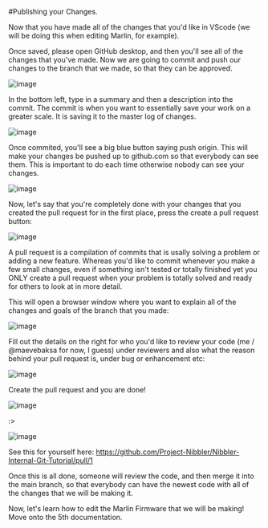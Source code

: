 #Publishing your Changes.

Now that you have made all of the changes that you'd like in VScode (we will be doing this when editing Marlin, for example).

Once saved, please open GitHub desktop, and then you'll see all of the changes that you've made. Now we are going to commit and push our changes to the branch that we made, so that they can be approved.

![image](https://user-images.githubusercontent.com/90474549/138108742-7d3e7809-0865-4775-bd45-c84aecf6c764.png)

In the bottom left, type in a summary and then a description into the commit. The commit is when you want to essentially save your work on a greater scale. It is saving it to the master log of changes.

![image](https://user-images.githubusercontent.com/90474549/138108879-60774fb5-16df-473f-845a-c981bf72d5f9.png)

Once commited, you'll see a big blue button saying push origin. This will make your changes be pushed up to github.com so that everybody can see them. This is important to do each time otherwise nobody can see your changes. 

![image](https://user-images.githubusercontent.com/90474549/138109426-e38fb35a-40e7-4fb5-856f-1c28a16ef15e.png)

Now, let's say that you're completely done with your changes that you created the pull request for in the first place, press the create a pull request button:

![image](https://user-images.githubusercontent.com/90474549/138109711-c2f15f16-1ead-46c0-b255-649589a8addd.png)

A pull request is a compilation of commits that is usally solving a problem or adding a new feature. Whereas you'd like to commit whenever you make a few small changes, even if something isn't tested or totally finished yet you ONLY create a pull request when your problem is totally solved and ready for others to look at in more detail.

This will open a browser window where you want to explain all of the changes and goals of the branch that you made:

![image](https://user-images.githubusercontent.com/90474549/138110132-e32fb16e-fed1-4cba-a978-31d33d5ab27a.png)

Fill out the details on the right for who you'd like to review your code (me / @maevebaksa for now, I guess) under reviewers and also what the reason behind your pull request is, under bug or enhancement etc:

![image](https://user-images.githubusercontent.com/90474549/138110417-4e5d9852-f715-4be4-ad47-9484070d9b9b.png)

Create the pull request and you are done!

![image](https://user-images.githubusercontent.com/90474549/138110501-61447a8b-f618-4404-8013-7fd27b776bbc.png)

:>

![image](https://user-images.githubusercontent.com/90474549/138110587-98a73a8b-b5ea-426f-a381-bf45abaadde5.png)


See this for yourself here:
https://github.com/Project-Nibbler/Nibbler-Internal-Git-Tutorial/pull/1

Once this is all done, someone will review the code, and then merge it into the main branch, so that everybody can have the newest code with all of the changes that we will be making it.

Now, let's learn how to edit the Marlin Firmware that we will be making! Move onto the 5th documentation.

